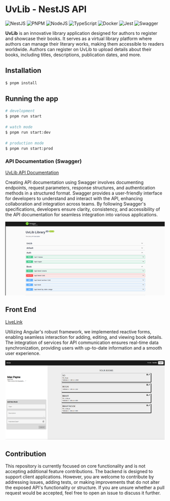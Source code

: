 # UvLib - NestJS API

![NestJS](https://img.shields.io/badge/nestjs-%23E0234E.svg?style=for-the-badge&logo=nestjs&logoColor=white)
![PNPM](https://img.shields.io/badge/pnpm-%234a4a4a.svg?style=for-the-badge&logo=pnpm&logoColor=f69220)
![NodeJS](https://img.shields.io/badge/node.js-6DA55F?style=for-the-badge&logo=node.js&logoColor=white)
![TypeScript](https://img.shields.io/badge/typescript-%23007ACC.svg?style=for-the-badge&logo=typescript&logoColor=white)
![Docker](https://img.shields.io/badge/docker-%230db7ed.svg?style=for-the-badge&logo=docker&logoColor=white)
![Jest](https://img.shields.io/badge/-jest-%23C21325?style=for-the-badge&logo=jest&logoColor=white)
![Swagger](https://img.shields.io/badge/-Swagger-%23Clojure?style=for-the-badge&logo=swagger&logoColor=white)

**UvLib** is an innovative library application designed for authors to register and showcase their books. It serves as a virtual library platform where authors can manage their literary works, making them accessible to readers worldwide. Authors can register on UvLib to upload details about their books, including titles, descriptions, publication dates, and more. 

## Installation

```bash
$ pnpm install
```

## Running the app

```bash
# development
$ pnpm run start

# watch mode
$ pnpm run start:dev

# production mode
$ pnpm run start:prod
```

### API Documentation (Swagger)

[UvLib API Documentation](https://uvlib.onrender.com/api)

Creating API documentation using Swagger involves documenting endpoints, request parameters, response structures, and authentication methods in a structured format. Swagger provides a user-friendly interface for developers to understand and interact with the API, enhancing collaboration and integration across teams. By following Swagger's specifications, developers ensure clarity, consistency, and accessibility of the API documentation for seamless integration into various applications.

![Alt text](./assets/swagger-ui.png)

## Front End

[LiveLink](https://elt-frontend.vercel.app)

Utilizing Angular's robust framework, we implemented reactive forms, enabling seamless interaction for adding, editing, and viewing book details. The integration of services for API communication ensures real-time data synchronization, providing users with up-to-date information and a smooth user experience.

![Alt text](./assets/uvlibClient.png)

## Contribution

This repository is currently focused on core functionality and is not accepting additional feature contributions. The backend is designed to support client applications. However, you are welcome to contribute by addressing issues, adding tests, or making improvements that do not alter the exposed API's functionality or structure. If you are unsure whether a pull request would be accepted, feel free to open an issue to discuss it further.

